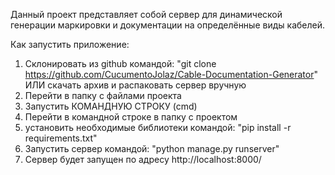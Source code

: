 Данный проект представляет собой сервер для динамической генерации маркировки и 
документации на определённые виды кабелей.

Как запустить приложение:
1. Склонировать из github командой: "git clone https://github.com/CucumentoJolaz/Cable-Documentation-Generator"
   ИЛИ скачать архив и распаковать сервер вручную
2. Перейти в папку с файлами проекта
3. Запустить КОМАНДНУЮ СТРОКУ (cmd)
4. Перейти в командной строке в папку с проектом
5. установить необходимые библиотеки командой: "pip install -r requirements.txt"
6. Запустить сервер командой: "python manage.py runserver"
7. Сервер будет запущен по адресу http://localhost:8000/
